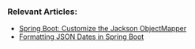 ### Relevant Articles:

- [Spring Boot: Customize the Jackson ObjectMapper](https://www.baeldung.com/spring-boot-customize-jackson-objectmapper)
- [Formatting JSON Dates in Spring Boot](https://www.baeldung.com/spring-boot-formatting-json-dates)

